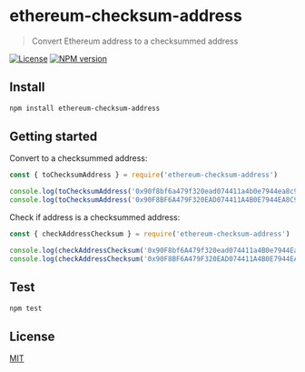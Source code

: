 # ethereum-checksum-address

> Convert Ethereum address to a checksummed address

[![License](http://img.shields.io/badge/license-MIT-blue.svg)](https://raw.githubusercontent.com/miguelmota/ethereum-checksum-address/master/LICENSE)
[![NPM version](https://badge.fury.io/js/ethereum-checksum-address.svg)](http://badge.fury.io/js/ethereum-checksum-address)

## Install

```bash
npm install ethereum-checksum-address
```

## Getting started

Convert to a checksummed address:

```javascript
const { toChecksumAddress } = require('ethereum-checksum-address')

console.log(toChecksumAddress('0x90f8bf6a479f320ead074411a4b0e7944ea8c9c1')) // '0x90F8bf6A479f320ead074411a4B0e7944Ea8c9C1'
console.log(toChecksumAddress('0x90F8BF6A479F320EAD074411A4B0E7944EA8C9C1')) // '0x90F8bf6A479f320ead074411a4B0e7944Ea8c9C1'
```

Check if address is a checksummed address:

```javascript
const { checkAddressChecksum } = require('ethereum-checksum-address')

console.log(checkAddressChecksum('0x90F8bf6A479f320ead074411a4B0e7944Ea8c9C1')) // true
console.log(checkAddressChecksum('0x90F8BF6A479F320EAD074411A4B0E7944EA8C9C1')) // false
```

## Test

```bash
npm test
```

## License

[MIT](LICENSE)
